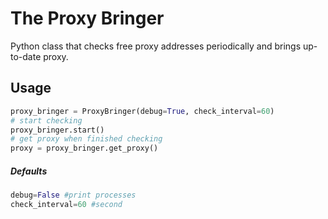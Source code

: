 # The Proxy Bringer
Python class that checks free proxy addresses periodically and brings up-to-date proxy.

## Usage
```python
proxy_bringer = ProxyBringer(debug=True, check_interval=60)
# start checking
proxy_bringer.start()
# get proxy when finished checking
proxy = proxy_bringer.get_proxy()
```

##### Defaults
```python
debug=False #print processes
check_interval=60 #second
```